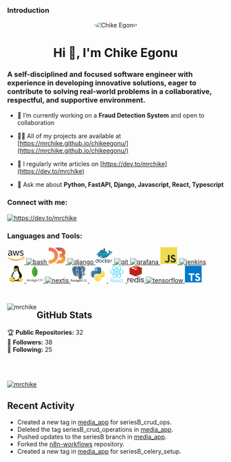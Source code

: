 ### Introduction

<p align="center">
  <img src="https://avatars.githubusercontent.com/u/20612421?v=4" alt="Chike Egonu" width="150" height="150" style="border-radius: 50%;" />
</p>
<h1 align="center">Hi 👋, I'm Chike Egonu</h1>
<h3 align="left">A self-disciplined and focused software engineer with experience in developing innovative solutions, eager to contribute to solving real-world problems in a collaborative, respectful, and supportive environment.</h3>


- 🔭 I’m currently working on a **Fraud Detection System** and open to collaboration

- 👨‍💻 All of my projects are available at [https://mrchike.github.io/chikeegonu/](https://mrchike.github.io/chikeegonu/)

- 📝 I regularly write articles on [https://dev.to/mrchike](https://dev.to/mrchike)

- 💬 Ask me about **Python, FastAPI, Django, Javascript, React, Typescript**

<h3 align="left">Connect with me:</h3>
<p align="left">
<a href="https://dev.to/mrchike" target="blank"><img align="center" src="https://cdn.worldvectorlogo.com/logos/devto.svg" alt="https://dev.to/mrchike" height="30" width="40" /></a>
</p>

<h3 align="left">Languages and Tools:</h3>
<p align="left"> <a href="https://aws.amazon.com" target="_blank" rel="noreferrer"> <img src="https://raw.githubusercontent.com/devicons/devicon/master/icons/amazonwebservices/amazonwebservices-original-wordmark.svg" alt="aws" width="40" height="40"/> </a> <a href="https://www.gnu.org/software/bash/" target="_blank" rel="noreferrer"> <img src="https://www.vectorlogo.zone/logos/gnu_bash/gnu_bash-icon.svg" alt="bash" width="40" height="40"/> </a> <a href="https://d3js.org/" target="_blank" rel="noreferrer"> <img src="https://raw.githubusercontent.com/devicons/devicon/master/icons/d3js/d3js-original.svg" alt="d3js" width="40" height="40"/> </a> <a href="https://www.djangoproject.com/" target="_blank" rel="noreferrer"> <img src="https://cdn.worldvectorlogo.com/logos/django.svg" alt="django" width="40" height="40"/> </a> <a href="https://www.docker.com/" target="_blank" rel="noreferrer"> <img src="https://raw.githubusercontent.com/devicons/devicon/master/icons/docker/docker-original-wordmark.svg" alt="docker" width="40" height="40"/> </a> <a href="https://git-scm.com/" target="_blank" rel="noreferrer"> <img src="https://www.vectorlogo.zone/logos/git-scm/git-scm-icon.svg" alt="git" width="40" height="40"/> </a> <a href="https://grafana.com" target="_blank" rel="noreferrer"> <img src="https://www.vectorlogo.zone/logos/grafana/grafana-icon.svg" alt="grafana" width="40" height="40"/> </a> <a href="https://developer.mozilla.org/en-US/docs/Web/JavaScript" target="_blank" rel="noreferrer"> <img src="https://raw.githubusercontent.com/devicons/devicon/master/icons/javascript/javascript-original.svg" alt="javascript" width="40" height="40"/> </a> <a href="https://www.jenkins.io" target="_blank" rel="noreferrer"> <img src="https://www.vectorlogo.zone/logos/jenkins/jenkins-icon.svg" alt="jenkins" width="40" height="40"/> </a> <a href="https://www.linux.org/" target="_blank" rel="noreferrer"> <img src="https://raw.githubusercontent.com/devicons/devicon/master/icons/linux/linux-original.svg" alt="linux" width="40" height="40"/> </a> <a href="https://www.mongodb.com/" target="_blank" rel="noreferrer"> <img src="https://raw.githubusercontent.com/devicons/devicon/master/icons/mongodb/mongodb-original-wordmark.svg" alt="mongodb" width="40" height="40"/> </a> <a href="https://nextjs.org/" target="_blank" rel="noreferrer"> <img src="https://cdn.worldvectorlogo.com/logos/nextjs-2.svg" alt="nextjs" width="40" height="40"/> </a> <a href="https://www.postgresql.org" target="_blank" rel="noreferrer"> <img src="https://raw.githubusercontent.com/devicons/devicon/master/icons/postgresql/postgresql-original-wordmark.svg" alt="postgresql" width="40" height="40"/> </a> <a href="https://www.python.org" target="_blank" rel="noreferrer"> <img src="https://raw.githubusercontent.com/devicons/devicon/master/icons/python/python-original.svg" alt="python" width="40" height="40"/> </a> <a href="https://reactjs.org/" target="_blank" rel="noreferrer"> <img src="https://raw.githubusercontent.com/devicons/devicon/master/icons/react/react-original-wordmark.svg" alt="react" width="40" height="40"/> </a> <a href="https://redis.io" target="_blank" rel="noreferrer"> <img src="https://raw.githubusercontent.com/devicons/devicon/master/icons/redis/redis-original-wordmark.svg" alt="redis" width="40" height="40"/> </a> <a href="https://www.tensorflow.org" target="_blank" rel="noreferrer"> <img src="https://www.vectorlogo.zone/logos/tensorflow/tensorflow-icon.svg" alt="tensorflow" width="40" height="40"/> </a> <a href="https://www.typescriptlang.org/" target="_blank" rel="noreferrer"> <img src="https://raw.githubusercontent.com/devicons/devicon/master/icons/typescript/typescript-original.svg" alt="typescript" width="40" height="40"/> </a> </p>

&nbsp;

<p><img align="left" src="https://github-readme-streak-stats.herokuapp.com/?user=mrchike&" alt="mrchike" /></p>

## GitHub Stats
🏆 **Public Repositories:** 32  
👥 **Followers:** 38  
🔗 **Following:** 25  

<br><br><p><a href="https://www.buymeacoffee.com/mrchike"> <img align="center" src="https://cdn.buymeacoffee.com/buttons/v2/default-yellow.png" height="50" width="210" alt="mrchike" /></a></p>

## Recent Activity

- Created a new tag in [media_app](https://github.com/MrChike/media_app) for seriesB_crud_ops.
- Deleted the tag seriesB_crud_operations in [media_app](https://github.com/MrChike/media_app).
- Pushed updates to the seriesB branch in [media_app](https://github.com/MrChike/media_app).
- Forked the [n8n-workflows](https://github.com/Zie619/n8n-workflows) repository.
- Created a new tag in [media_app](https://github.com/MrChike/media_app) for seriesB_celery_setup.
